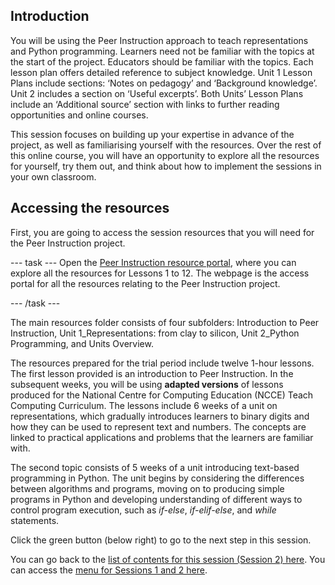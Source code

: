 ## Introduction

You will be using the Peer Instruction approach to teach representations and Python programming. Learners need not be familiar with the topics at the start of the project. Educators should be familiar with the topics. Each lesson plan offers detailed reference to subject knowledge.  Unit 1 Lesson Plans include sections: ‘Notes on pedagogy’ and ‘Background knowledge’. Unit 2 includes a section on ‘Useful excerpts’. Both Units’ Lesson Plans include an ‘Additional source’ section with links to further reading opportunities and online courses.

This session focuses on building up your expertise in advance of the project, as well as familiarising yourself with the resources. Over the rest of this online course, you will have an opportunity to explore all the resources for yourself, try them out, and think about how to implement the sessions in your own classroom.


## Accessing the resources

First, you are going to access the session resources that you will need for the Peer Instruction project.

--- task ---
Open the [Peer Instruction resource portal](http://ncce.io/pi8), where you can explore all the resources for Lessons 1 to 12. The webpage is the access portal for all the resources relating to the Peer Instruction project. 

--- /task ---


The main resources folder consists of four subfolders: Introduction to Peer Instruction, Unit 1_Representations: from clay to silicon, Unit 2_Python Programming, and Units Overview. 

The resources prepared for the trial period include twelve 1-hour lessons. The first lesson provided is an introduction to Peer Instruction. In the subsequent weeks, you will be using **adapted versions** of lessons produced for the National Centre for Computing Education (NCCE) Teach Computing Curriculum. The lessons include 6 weeks of a unit on representations, which gradually introduces learners to binary digits and how they can be used to represent text and numbers. The concepts are linked to practical applications and problems that the learners are familiar with. 

The second topic consists of 5 weeks of a unit introducing text-based programming in Python. The unit begins by considering the differences between algorithms and programs, moving on to producing simple programs in Python and developing understanding of different ways to control program execution, such as *if-else*, *if-elif-else*, and *while* statements.


Click the green button (below right) to go to the next step in this session.

You can go back to the [list of contents for this session (Session 2) here](https://projects.raspberrypi.org/en/projects/gbic-peer-instruction-2).
You can access the [menu for Sessions 1 and 2 here](https://projects.raspberrypi.org/en/pathways/gbic-peer-instruction-training).

